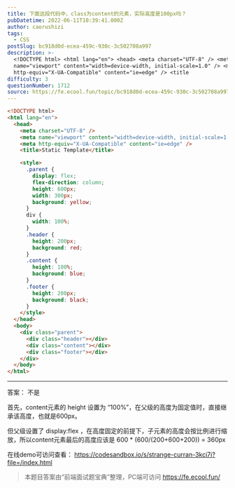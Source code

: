```yaml
---
title: 下面这段代码中，class为content的元素，实际高度是100px吗？
pubDatetime: 2022-06-11T10:39:41.000Z
author: caorushizi
tags:
  - CSS
postSlug: bc918d0d-ecea-459c-930c-3c502708a997
description: >-
  <!DOCTYPE html> <html lang="en"> <head> <meta charset="UTF-8" /> <meta
  name="viewport" content="width=device-width, initial-scale=1.0" /> <meta
  http-equiv="X-UA-Compatible" content="ie=edge" /> <title
difficulty: 3
questionNumber: 1712
source: https://fe.ecool.fun/topic/bc918d0d-ecea-459c-930c-3c502708a997
---
```


```html
<!DOCTYPE html>
<html lang="en">
  <head>
    <meta charset="UTF-8" />
    <meta name="viewport" content="width=device-width, initial-scale=1.0" />
    <meta http-equiv="X-UA-Compatible" content="ie=edge" />
    <title>Static Template</title>

    <style>
      .parent {
        display: flex;
        flex-direction: column;
        height: 600px;
        width: 300px;
        background: yellow;
      }
      div {
        width: 100%;
      }
      .header {
        height: 200px;
        background: red;
      }
      .content {
        height: 100%;
        background: blue;
      }
      .footer {
        height: 200px;
        background: black;
      }
    </style>
  </head>
  <body>
    <div class="parent">
      <div class="header"></div>
      <div class="content"></div>
      <div class="footer"></div>
    </div>
  </body>
</html>
```

---

答案： 不是

首先，content元素的 height 设置为 “100%”，在父级的高度为固定值时，直接继承该高度，也就是600px。

但父级设置了 display:flex ，在高度固定的前提下，子元素的高度会按比例进行缩放，所以content元素最后的高度应该是 600 * (600/(200+600+200)) = 360px

在线demo可访问查看： https://codesandbox.io/s/strange-curran-3kci7i?file=/index.html

> 本题目答案由“前端面试题宝典”整理，PC端可访问 https://fe.ecool.fun/ 
